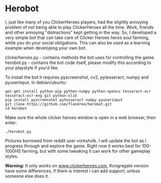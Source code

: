 # Herobot
I, just like many of you ClickerHeroes players, had the slightly annoying problem of not being able to play ClickerHeroes all the time. Work, friends and other annoying "distractions" kept getting in the way. So, I developed a very simple bot that can take care of Clicker Heroes heros soul farming, while you do your social obligations. This can also be used as a learning example when developing your own bot. 

clickerheroes.py - contains methods the bot uses for controlling the game. 
herobot.py - contains the bot code itself, please modify this according to your playstyle if you'd like. 

To install the bot it requires pyscreenshot, cv2, pytesseract, numpy and pyuserinput. In debian/ubuntu:

	apt-get install python-pip python-numpy python-opencv tesseract-ocr tesseract-ocr-eng git python-xlib
	pip install pyscreenshot pytesseract numpy pyuserinput
	git clone https://github.com/flandree/herobot.git
	cd herobot

Make sure the whole clicker heroes window is open in a web browser, then enter: 

	./herobot.py

Pictures borrowed from reddit user vorksholk. I will update the bot as I progress through and explore the game. Right now it works best for 100-1000HS farming, but with some tweaking it can work for other gameplay styles. 

**Warning:** It only works on www.clickerheroes.com, Kongregate version have some differences, if there is interest i can add support, unless someone else does it. 
